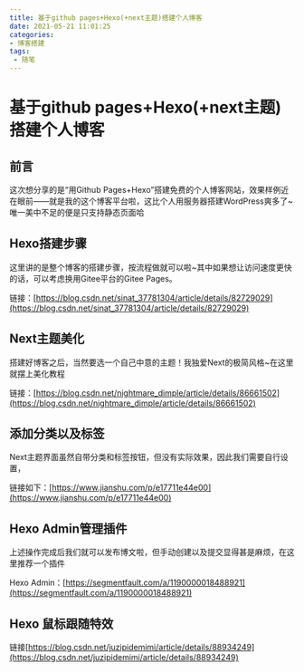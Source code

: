 ```yaml
---
title: 基于github pages+Hexo(+next主题)搭建个人博客
date: 2021-05-21 11:01:25
categories: 
- 博客搭建
tags:
 - 随笔
---
```


# 基于github pages+Hexo(+next主题)搭建个人博客

## 前言
这次想分享的是“用Github Pages+Hexo”搭建免费的个人博客网站，效果样例近在眼前——就是我的这个博客平台啦，这比个人用服务器搭建WordPress爽多了~唯一美中不足的便是只支持静态页面哈


## Hexo搭建步骤
这里讲的是整个博客的搭建步骤，按流程做就可以啦~其中如果想让访问速度更快的话，可以考虑换用Gitee平台的Gitee Pages。

链接：[https://blog.csdn.net/sinat_37781304/article/details/82729029](https://blog.csdn.net/sinat_37781304/article/details/82729029)

## Next主题美化
搭建好博客之后，当然要选一个自己中意的主题！我独爱Next的极简风格~在这里就摆上美化教程

链接：[https://blog.csdn.net/nightmare_dimple/article/details/86661502](https://blog.csdn.net/nightmare_dimple/article/details/86661502)

## 添加分类以及标签
Next主题界面虽然自带分类和标签按钮，但没有实际效果，因此我们需要自行设置，

链接如下：[https://www.jianshu.com/p/e17711e44e00](https://www.jianshu.com/p/e17711e44e00)

## Hexo Admin管理插件
上述操作完成后我们就可以发布博文啦，但手动创建以及提交显得甚是麻烦，在这里推荐一个插件 

Hexo Admin：[https://segmentfault.com/a/1190000018488921](https://segmentfault.com/a/1190000018488921)

## Hexo 鼠标跟随特效

链接[https://blog.csdn.net/juzipidemimi/article/details/88934249](https://blog.csdn.net/juzipidemimi/article/details/88934249)

